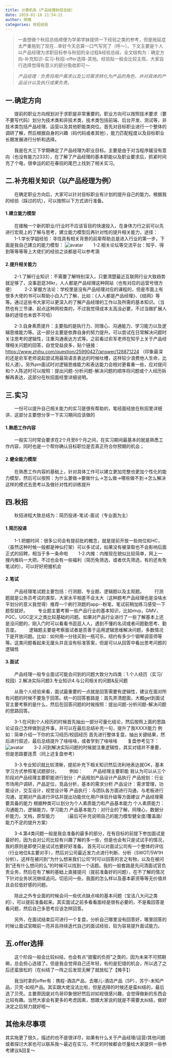 ```yaml
---
title: 计算机系（产品经理秋招总结）
date: 2019-01-18 21:54:21
author: 明萌
categories: 校招经验
---
```


> 一直想做个秋招总结顺便为学弟学妹提供一下经验之类的参考，但是拖延症太严重拖到了现在…幸好今天总算一口气写完了（呼～）。下文主要是个人以产品经理为求职目标参与秋招的全过程&经验总结，全文结构为：确定方向-补充知识-实习-秋招-offer选择-其他。经验贴一般会比较主观，大家自行选择觉得有意义的部分吸收即可～

> *产品经理：负责将用户需求以及公司需求转化为产品的角色，并对具体的产品设计以及执行成果负责。*

## 一.确定方向
&emsp;&emsp;提前的职业方向规划对于求职是非常重要的。职业方向可以按照技术要求（要不要写代码）划分为技术类和非技术类，技术类包括前端、后台开发、测试等，非技术类包括产品经理、运营以及其他职能类岗位。首先对目标职业进行一个整体的调研了解，然后根据自身的兴趣（码代码或者其他），能力匹配程度以及目标职业长期发展进行分析和选择。

&emsp;&emsp;我是在大三下学期确定了产品经理为职业目标。主要是由于对当程序媛没有意向（也没有能力2333），在了解了产品经理的基本职能以及职业要求后，抓紧时间充了个电，很幸运的赶在春招的尾巴上找到了相关实习。

## 二.补充相关知识（以产品经理为例）
&emsp;&emsp;在确定职业方向后，大家可以针对目标职业有计划的提升自己的能力。根据我的经验（踩过的坑），可以按照以下方式进行准备。

#### 1.建立能力模型
&emsp;&emsp;在接触一个新的职业/行业时不应该盲目的快速投入，在身体力行之前可以先进行宏观上的了解与思考，建立能力模型后再针对性的提升相关能力，途径：
&emsp;&emsp;1-1.学长学姐经验：寻找具有相关背景的前辈帮助总是进入行业的第一步，下面是我自己建立的能力模型：
![avatar](/img/mm1.png)
&emsp;&emsp;1-2.相关论坛等交流平台：知乎、得到等等等等上大佬们的经验之谈都是可以参考滴
#### 2.提升相关能力
&emsp;&emsp;2-1.了解行业知识：不需要了解特别深入，只要清楚最近互联网行业大致趋势就足够了，没事逛逛36kr，人人都是产品经理这种网站（也有对应的运营号很方便）
&emsp;&emsp;2-2.掌握方法论：学校里是没有产品经理对应的课程的，但是市面上有很多大佬的书可以帮助小白入门了解，比如：《人人都是产品经理》、《结网》等等。通过这些书大家可以更深入的了解产品经理的工作以及所需的基本知识。（当然也有三节课、起点这种网校类的，不过我觉得成本太高没必要，不过当做扩展人脉的途径也未尝不可哈）

&emsp;&emsp;2-3.自身素质提升：主要指的是执行力、同理心、沟通能力、学习能力以及逻辑思维能力等。这一部分主要是依靠自身的努力提升。可以尝试在日常解决问题时关注思考的逻辑性，注重沟通表达方式等。之前看过俞军老师在知乎上关于产品经理相关问题的回答，自觉受益良多，贴个链接：https://www.zhihu.com/question/25990427/answer/128871224  （印象最深的还是俞军老师说起尝试用最简语言表达的时候吐槽，这样较少浪费他人生命，比较人道）。另外pm面试时对逻辑思维能力和表达能力会相对更看重一些，应对提问和个人陈述时可以按照：提出问题-分析问题-解决问题的顺序将问题或个人经历拆解再表达，这部分在秋招面经里详细说明。

## 三.实习
&emsp;&emsp;一份可以提升自己相关能力的实习是很有帮助的，笔经面经放在秋招里详细讲，这部分主要想分享一下实习期间应该做的

#### 1.熟悉工作内容
&emsp;&emsp;一般实习时常会要求在2个月至6个月之间，在实习期间最基本的就是熟悉工作内容，同时也是一个帮你确认目标职位是否真正符合你预期的机会；
#### 2.健全能力模型
&emsp;&emsp;在熟悉工作内容的基础上，针对具体工作可以建立更加完整也更加个性化的能力模型，然后可以按照：为什么要做->要做什么->怎么做->哪些做不到->怎么解决 这样的模式去思考以及做针对性的训练提升

## 四.秋招
&emsp;&emsp;秋招进程大致总结为：简历投递-笔试-面试（专业面为主）

#### 1.简历投递
&emsp;&emsp;1-1.把握时间：很多公司会有提前批的概念，就是提前开放一些岗位和HC，（虽然这种时候一般都是神仙打架）可以多试试，如果没有被录取也不会影响后面正式的招聘，相当于多一条命啦
&emsp;&emsp;1-2.内推：内推现在貌似比较简单，网上一搜内推码一大把，不过也会有一些福利（简历免筛选，或者优先筛选，有的还有免笔试的），可以好好把握机会

#### 2.笔试
&emsp;&emsp;产品经理笔试题主要包括：行测题、专业题、逻辑题以及主观题。
&emsp;&emsp;行测题就是公务员考试的类型，大家水平相差不会太大（这种题考产品经理也是没啥水平划分的意义我觉得）推荐一个刷行测题的app--粉笔，笔试前稍加练习感受一下题型就好。
&emsp;&emsp;专业题主要考察一些产品行业的基本知识，比如mvp，GMV，PGC，UGC定义之类比较基础的问题。如果对产品行业进行了一些了解基本上还是没问题的，刚入门时可以看看书逛逛人人，遇到不懂的名词或者问题勤思考、勤百度。
&emsp;&emsp;逻辑题主要是考察面试者是否善于运用逻辑思维解决问题，多数情况下是开放问题。比如：如何用一分钱买到一瓶可乐，纽约有多少个钢琴调音师等等。这类问题看起来无厘头并且没有标准答案，但是可以从回答中看出思考问题的逻辑性

#### 3.面试
&emsp;&emsp;产品经理一般专业面试可能会问到的问题大致分为四类：1.个人经历（实习/校园）2.解决实际问题3.专业知识4.与公司相关的问题&反问题

&emsp;&emsp;从我个人经验来看，面试最重要的一点就是回答需要有逻辑性，建议在面对所有问题的时候不要急于回答。统一的回答套路是：首先弄清题面，大概get到面试官主要考察的是什么，然后在回答问题的时候按照：提出问题-分析问题-解决问题的思路回答。

&emsp;&emsp;3-1.在问到个人经历的时候首先抽出一部分可量化结论，然后按照上面的思路论证自己怎样做到这件事，并可以在最后总结补充一句，提升了我XXXX能力
例如：简单介绍一下你的实习经历/校园经历
首先进行整体复盘，抽出关键结果，然后进行叙述，最后总结提升了啥啥啥，或者学到了啥啥啥
&emsp;&emsp;复盘参考见下：
![avatar](/img/mm2.png)
&emsp;&emsp;3-2.问到解决实际问题的时候就注重逻辑性，其实对错并不重要，但是思路要连贯（同上述复盘参考）

&emsp;&emsp;3-3.专业知识就比较清晰，提前补充下相关知识然后流利地表达就OK，基本学习方式参照笔试题部分。
&emsp;&emsp;例如：
&emsp;&emsp;产品经理主要职能 我认为可以从三个阶段对产品经理主要职能进行划分：产品规划产品设计产品执行 产品规划：行业市场用户调研，产品定位，竞品分析，基本的需求分析 产品设计：需求管理，功能设计，交互设计，视觉设计等 产品执行：与团队各方面进行沟通，与老板进行沟通，定期对产品进行评估并提出功能优化用户体验升级等方面建议 产品经理需要具备的能力 根据种类可以划分为个人素质能力和产品基本能力 个人素质能力：沟通能力，逻辑能力，学习能力 产品基本能力：对行业的了解，同理心，数据分析能力，文档，原型能力
&emsp;&emsp;（最后可补充说明自己的能力模型健全度/覆盖面/能力不足的提升方案）

&emsp;&emsp;3-4.第4类问题一般是我会准备的最多的部分，在有目标的前提下参加面试是最好的，因为会对公司比较有兴趣了解的多一些，但是也会有只是试试手的情况，我的原则是即使只是试试也要好好准备。
首先可以对面试公司有一个整体的评估（行业地位&主要对手），然后对公司最近发力点进行判断、分析（SWOT/5W1H分析）。这样在被问到“为什么想来我们公司”时可以回答的言之有物，以及在被问到“还有什么想问的么”的时候可以找到一个话题。我的一般套路是先问清面试官负责业务，然后在有了解的基础上直接提问（提前准备好的问题），在不了解的情况下针对业务状况继续追问。切忌问一些，我面的怎么样以及基本薪资等等无价值并且会拉低好感的问题。

&emsp;&emsp;除此之外专业面的时候会问一些优点缺点啥的基本问题（宝洁八大问之类的），可以提前准备起来。其实面试之前多看看面经是很有必要的，不是看回答是看问题，然后自己多思考应该怎样回答。

&emsp;&emsp;另外，在面试结束后可进行一个复盘，分析自己哪里没有回答好，哪里回答的时候让面试官眼前一亮并且持续迭代自己的面试经验，较为容易提升面试能力。

## 五.offer选择
&emsp;&emsp;这个阶段一般会比较纠结，也会有点“甜蜜的负担”之类的，因为未来不可预期嘛，总会担心选错了。但是我会觉得自己还年轻，有的是犯错的机会，所以选了之后还蛮放松的（在纠结了一阵之后发现无解了就放松了【摊手】）

&emsp;&emsp;我当时拿的offer有：携程-酒店产品，去哪儿-酒店产品（SP），苏宁-未知产品，贝壳-如视产品。其实跟大佬没法比啦，但是选择的时候还是蛮纠结的，最后选了贝壳。主要原因是对鸟哥印象很好然后对如视很感兴趣，会觉得做新的东西会比较有趣。当然大家会有更多的考虑因素，想跟大家说的就是不需要太纠结，做好决定之后努力就好啦～

## 其他未尽事项
其实拖更了很久，描述的也不是很详尽，如果有什么关于产品经理/运营/其他问题或者探讨大家也可以联系我～最近在实习，不忙的时候都会尽量给大家提供一些参考建议&回复～
